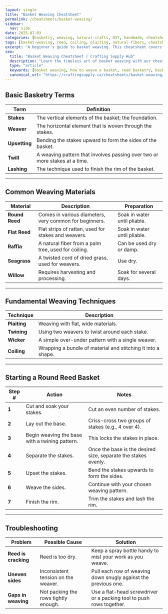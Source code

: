 ```yaml
---
layout: single
title: "Basket Weaving Cheatsheet"
permalink: /cheatsheets/basket-weaving/
sidebar:
  nav: side
date: 2025-07-03
categories: [basketry, weaving, natural-crafts, DIY, handmade, cheatsheet]
tags: [basket-weaving, reed, coiling, plaiting, natural-fibers, cheatsheet]
excerpt: "A beginner's guide to basket weaving. This cheatsheet covers basic terminology, common materials like reed, and fundamental weaving techniques."
seo:
  title: "Basket Weaving Cheatsheet | Crafting Supply Hub"
  description: "Learn the timeless art of basket weaving with our cheatsheet. Get started with the right tools, materials, and techniques for your first basket."
  type: "article"
  keywords: [basket weaving, how to weave a basket, reed basketry, basket making]
  canonical_url: "https://craftingsupply.ca/cheatsheets/basket-weaving/"
---
```


## Basic Basketry Terms

| Term      | Definition                                            |
|-----------|-------------------------------------------------------|
| **Stakes**| The vertical elements of the basket; the foundation.    |
| **Weaver**| The horizontal element that is woven through the stakes.|
| **Upsetting**| Bending the stakes upward to form the sides of the basket. |
| **Twill** | A weaving pattern that involves passing over two or more stakes at a time. |
| **Lashing**| The technique used to finish the rim of the basket.   |

---

## Common Weaving Materials

| Material      | Description                                       | Preparation               |
|---------------|---------------------------------------------------|---------------------------|
| **Round Reed**| Comes in various diameters, very common for beginners.| Soak in water until pliable. |
| **Flat Reed** | Flat strips of rattan, used for stakes and weavers.| Soak in water until pliable. |
| **Raffia**    | A natural fiber from a palm tree, used for coiling. | Can be used dry or damp.  |
| **Seagrass**  | A twisted cord of dried grass, used for weavers.  | Use dry.                  |
| **Willow**    | Requires harvesting and processing.               | Soak for several days.    |

---

## Fundamental Weaving Techniques

| Technique   | Description                                               |
|-------------|-----------------------------------------------------------|
| **Plaiting**| Weaving with flat, wide materials.                        |
| **Twining** | Using two weavers to twist around each stake.             |
| **Wicker**  | A simple over-under pattern with a single weaver.         |
| **Coiling** | Wrapping a bundle of material and stitching it into a shape.|

---

## Starting a Round Reed Basket

| Step # | Action                                       | Notes                                                    |
|--------|----------------------------------------------|----------------------------------------------------------|
| **1**  | Cut and soak your stakes.                    | Cut an even number of stakes.                            |
| **2**  | Lay out the base.                            | Criss-cross two groups of stakes (e.g., 4 over 4).       |
| **3**  | Begin weaving the base with a twining pattern.| This locks the stakes in place.                          |
| **4**  | Separate the stakes.                         | Once the base is the desired size, separate the stakes evenly. |
| **5**  | Upset the stakes.                            | Bend the stakes upwards to form the sides.               |
| **6**  | Weave the sides.                             | Continue with your chosen weaving pattern.               |
| **7**  | Finish the rim.                              | Trim the stakes and lash the rim.                        |

---

## Troubleshooting

| Problem               | Possible Cause                               | Solution                                                  |
|-----------------------|----------------------------------------------|-----------------------------------------------------------|
| **Reed is cracking**  | Reed is too dry.                             | Keep a spray bottle handy to mist your work as you weave. |
| **Uneven sides**      | Inconsistent tension on the weaver.          | Pull each row of weaving down snugly against the previous one. |
| **Gaps in weaving**   | Not packing the rows tightly enough.         | Use a flat-head screwdriver or a packing tool to push rows together. |
